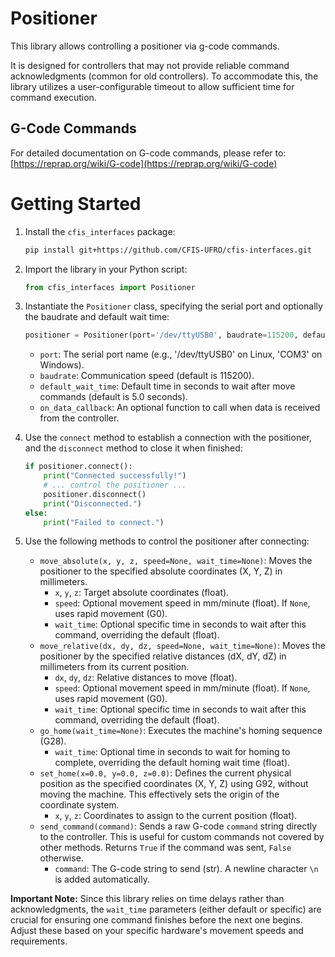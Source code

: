 # Positioner

This library allows controlling a positioner via g-code commands.

It is designed for controllers that may not provide reliable command acknowledgments (common for old controllers). To accommodate this, the library utilizes a user-configurable timeout to allow sufficient time for command execution.

## G-Code Commands

For detailed documentation on G-code commands, please refer to: [https://reprap.org/wiki/G-code](https://reprap.org/wiki/G-code)

# Getting Started

1.  Install the `cfis_interfaces` package:
    ```bash
    pip install git+https://github.com/CFIS-UFRO/cfis-interfaces.git
    ```
2.  Import the library in your Python script:
    ```python
    from cfis_interfaces import Positioner
    ```
3.  Instantiate the `Positioner` class, specifying the serial port and optionally the baudrate and default wait time:
    ```python
    positioner = Positioner(port='/dev/ttyUSB0', baudrate=115200, default_wait_time=5.0) 
    ```
    * `port`: The serial port name (e.g., '/dev/ttyUSB0' on Linux, 'COM3' on Windows).
    * `baudrate`: Communication speed (default is 115200).
    * `default_wait_time`: Default time in seconds to wait after move commands (default is 5.0 seconds).
    * `on_data_callback`: An optional function to call when data is received from the controller.
4.  Use the `connect` method to establish a connection with the positioner, and the `disconnect` method to close it when finished:
    ```python
    if positioner.connect():
        print("Connected successfully!")
        # ... control the positioner ...
        positioner.disconnect()
        print("Disconnected.")
    else:
        print("Failed to connect.")
    ```
5.  Use the following methods to control the positioner after connecting:

    * `move_absolute(x, y, z, speed=None, wait_time=None)`: Moves the positioner to the specified absolute coordinates (X, Y, Z) in millimeters.
        * `x`, `y`, `z`: Target absolute coordinates (float).
        * `speed`: Optional movement speed in mm/minute (float). If `None`, uses rapid movement (G0).
        * `wait_time`: Optional specific time in seconds to wait after this command, overriding the default (float).
    * `move_relative(dx, dy, dz, speed=None, wait_time=None)`: Moves the positioner by the specified relative distances (dX, dY, dZ) in millimeters from its current position.
        * `dx`, `dy`, `dz`: Relative distances to move (float).
        * `speed`: Optional movement speed in mm/minute (float). If `None`, uses rapid movement (G0).
        * `wait_time`: Optional specific time in seconds to wait after this command, overriding the default (float).
    * `go_home(wait_time=None)`: Executes the machine's homing sequence (G28).
        * `wait_time`: Optional time in seconds to wait for homing to complete, overriding the default homing wait time (float).
    * `set_home(x=0.0, y=0.0, z=0.0)`: Defines the current physical position as the specified coordinates (X, Y, Z) using G92, without moving the machine. This effectively sets the origin of the coordinate system.
        * `x`, `y`, `z`: Coordinates to assign to the current position (float).
    * `send_command(command)`: Sends a raw G-code `command` string directly to the controller. This is useful for custom commands not covered by other methods. Returns `True` if the command was sent, `False` otherwise.
        * `command`: The G-code string to send (str). A newline character `\n` is added automatically.

**Important Note:** Since this library relies on time delays rather than acknowledgments, the `wait_time` parameters (either default or specific) are crucial for ensuring one command finishes before the next one begins. Adjust these based on your specific hardware's movement speeds and requirements. 